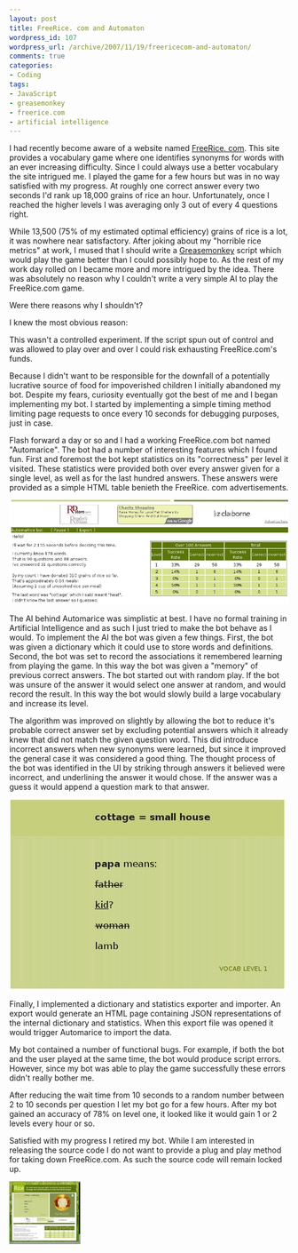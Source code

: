 ```yaml
--- 
layout: post
title: FreeRice. com and Automaton
wordpress_id: 107
wordpress_url: /archive/2007/11/19/freericecom-and-automaton/
comments: true
categories: 
- Coding
tags: 
- JavaScript
- greasemonkey
- freerice.com
- artificial intelligence
---
```


I had recently become aware of a website named [FreeRice. com](http://freerice.com "FreeRice.com: Learn vocabulary while feeding the hungry."). This site provides a vocabulary game where one identifies synonyms for words with an ever increasing difficulty. Since I could always use a better vocabulary the site intrigued me. I played the game for a few hours but was in no way satisfied with my progress. At roughly one correct answer every two seconds I'd rank up 18,000 grains of rice an hour. Unfortunately, once I reached the higher levels I was averaging only 3 out of every 4 questions right. 

While 13,500 (75% of my estimated optimal efficiency) grains of rice is a lot, it was nowhere near satisfactory. After joking about my "horrible rice metrics" at work, I mused that I should write a [Greasemonkey](http://www.greasespot.net/ "The Greasemonkey Firefox Extension.") script which would play the game better than I could possibly hope to. As the rest of my work day rolled on I became more and more intrigued by the idea. There was absolutely no reason why I couldn't write a very simple AI to play the FreeRice.com game. 

Were there reasons why I shouldn't?

I knew the most obvious reason:

This wasn't a controlled experiment. If the script spun out of control and was allowed to play over and over I could risk exhausting FreeRice.com's funds. 

Because I didn't want to be responsible for the downfall of a potentially lucrative source of food for impoverished children  I initially abandoned my bot. Despite my fears, curiosity eventually got the best of me and I began implementing my bot. I started by implementing a simple timing method limiting page requests to once every 10 seconds for debugging purposes, just in case.

<!--more-->

Flash forward a day or so and I had a working FreeRice.com bot named "Automarice". The bot had a number of interesting features which I found fun. First and foremost the bot kept statistics on its "correctness" per level it visited. These statistics were provided both over every answer given for a single level, as well as for the last hundred answers. These answers were provided as a simple HTML table benieth the FreeRice. com advertisements.

[![Automarice - Statistics](/images/posts/2007/11/freerice-stats.jpg)](/images/posts/2007/11/freerice-stats.jpg "Automarice - Statistics")

The AI behind Automarice was simplistic at best. I have no formal training in Artificial Intelligence and as such I just tried to make the bot behave as I would. To implement the AI the bot was given a few things. First, the bot was given a dictionary which it could use to store words and definitions. Second, the bot was set to record the associations it remembered learning from playing the game. In this way the bot was given a "memory" of previous correct answers. The bot started out with random play. If the bot was unsure of the answer it would select one answer at random, and would record the result. In this way the bot would slowly build a large vocabulary and increase its level. 

The algorithm was improved on slightly by allowing the bot to reduce it's probable correct answer set by excluding potential answers which it already knew that did not match the given question word. This did introduce incorrect answers when new synonyms were learned, but since it improved the general case it was considered a good thing. The thought process of the bot was identified in the UI by striking through answers it believed were incorrect, and underlining the answer it would chose. If the answer was a guess it would append a question mark to that answer.

[![Automarice - List Changes](/images/posts/2007/11/freerice-list.jpg)](/images/posts/2007/11/freerice-list.jpg "Automarice - List Changes")

Finally, I implemented a dictionary and statistics exporter and importer. An export would generate an HTML page containing JSON representations of the internal dictionary and statistics. When this export file was opened it would trigger Automarice to import the data.

My bot contained a number of functional bugs. For example, if both the bot and the user played at the same time, the bot would produce script errors. However, since my bot was able to play the game successfully these errors didn't really bother me.

After reducing the wait time from 10 seconds to a random number between 2 to 10 seconds per question I let my bot go for a few hours. After my bot gained an accuracy of 78% on level one, it looked like it would gain 1 or 2 levels every hour or so.

Satisfied with my progress I retired my bot. While I am interested in releasing the source code I do not want to provide a plug and play method for taking down FreeRice.com. As such the source code will remain locked up.

[![Automarice - Full View](/images/posts/2007/11/freerice-full.thumbnail.jpg)](/images/posts/2007/11/freerice-full.jpg "Automarice - Full View")
